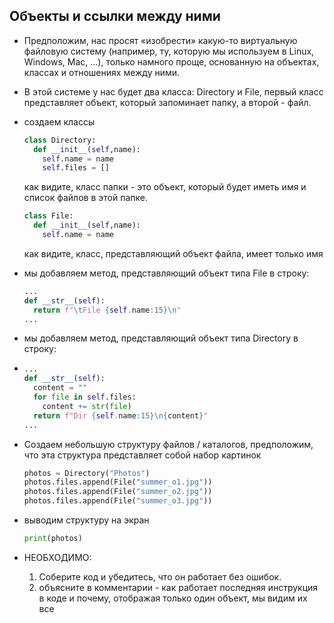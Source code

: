 ## Объекты и ссылки между ними
* Предположим, нас просят «изобрести» какую-то виртуальную файловую систему (например, ту, которую мы используем в Linux, Windows, Mac, ...), только намного проще, основанную на объектах, классах и отношениях между ними.
* В этой системе у нас будет два класса: Directory и File, первый класс представляет объект, который запоминает папку, а второй - файл.
* создаем классы
  ```py
  class Directory:
    def __init__(self,name):
      self.name = name
      self.files = []
  ```
  
  как видите, класс папки - это объект, который будет иметь имя и список файлов в этой папке.
  
  ```py
  class File:
    def __init__(self,name):
      self.name = name
  ```
  как видите, класс, представляющий объект файла, имеет только имя
  

* мы добавляем метод, представляющий объект типа File в строку:
 
  ```py
  ...
  def __str__(self):
    return f"\tFile {self.name:15}\n"
  ...
  ```

* мы добавляем метод, представляющий объект типа Directory в строку:
* 
  ```py
  ...
  def __str__(self):
    content = ""
    for file in self.files:
      content += str(file)
    return f"Dir {self.name:15}\n{content}"
  ...
  ```  
* Создаем небольшую структуру файлов / каталогов, предположим, что эта структура представляет собой набор картинок

  ```py
  photos = Directory("Photos")
  photos.files.append(File("summer_o1.jpg"))
  photos.files.append(File("summer_o2.jpg"))
  photos.files.append(File("summer_o3.jpg"))
  
  ```
* выводим структуру на экран
  ```py
  print(photos)
  ```
* НЕОБХОДИМО:
  1. Соберите код и убедитесь, что он работает без ошибок.
  2. объясните в комментарии - как работает последняя инструкция в коде и почему, отображая только один объект, мы видим их все
  
